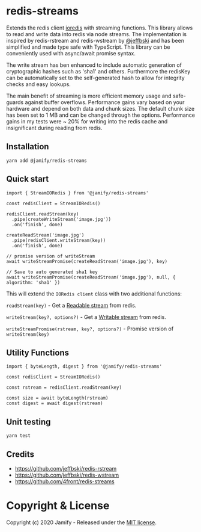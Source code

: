 # redis-streams

Extends the redis client [ioredis](https://github.com/luin/ioredis) with streaming functions.
This library allows to read and write data into redis via node streams. The implementation is
inspired by redis-rstream and redis-wstream by [@jeffbski](https://github.com/jeffbski) and
has been simplified and made type safe with TypeScript. This library can be conveniently used
with async/await promise syntax.

The write stream has ben enhanced to include automatic generation of cryptographic hashes
such as 'sha1' and others. Furthermore the redisKey can be automatically set to the self-generated hash
to allow for integrity checks and easy lookups.

The main benefit of streaming is more efficient memory usage and safe-guards against buffer overflows.
Performance gains vary based on your hardware and depend on both data and chunk sizes. The default
chunk size has been set to 1 MB and can be changed through the options. Performance gains in my tests
were ~ 20% for writing into the redis cache and insignificant during reading from redis.

## Installation

```
yarn add @jamify/redis-streams
```

## Quick start

```
import { StreamIORedis } from '@jamify/redis-streams'

const redisClient = StreamIORedis()

redisClient.readStream(key)
  .pipe(createWriteStream('image.jpg'))
  .on('finish', done)

createReadStream('image.jpg')
  .pipe(redisClient.writeStream(key))
  .on('finish', done)

// promise version of writeStream
await writeStreamPromise(createReadStream('image.jpg'), key)

// Save to auto generated sha1 key
await writeStreamPromise(createReadStream('image.jpg'), null, { algorithm: 'sha1' })

```

This will extend the `IORedis client` class with two additional functions:

`readStream(key)` - Get a [Readable stream](https://nodejs.org/api/stream.html#stream_class_stream_readable) from redis.

`writeStream(key?, options?)` - Get a [Writable stream](https://nodejs.org/api/stream.html#stream_class_stream_writable) from redis.

`writeStreamPromise(rstream, key?, options?)` - Promise version of `writeStream(key)`

## Utility Functions

```
import { byteLength, digest } from '@jamify/redis-streams'

const redisClient = StreamIORedis()

const rstream = redisClient.readStream(key)

const size = await byteLength(rstream)
const digest = await digest(rstream)

```

## Unit testing

```
yarn test
```

## Credits

- https://github.com/jeffbski/redis-rstream
- https://github.com/jeffbski/redis-wstream
- https://github.com/4front/redis-streams

# Copyright & License

Copyright (c) 2020 Jamify - Released under the [MIT license](LICENSE).
